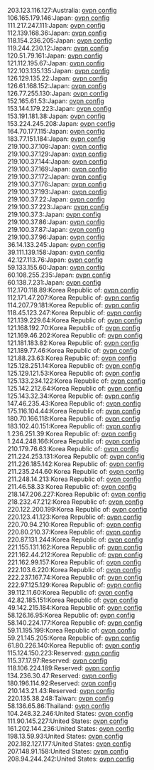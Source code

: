 203.123.116.127:Australia: [ovpn config](vpn/203_123_116_127.ovpn)  
106.165.179.146:Japan: [ovpn config](vpn/106_165_179_146.ovpn)  
111.217.247.111:Japan: [ovpn config](vpn/111_217_247_111.ovpn)  
112.139.168.36:Japan: [ovpn config](vpn/112_139_168_36.ovpn)  
118.154.236.205:Japan: [ovpn config](vpn/118_154_236_205.ovpn)  
119.244.230.12:Japan: [ovpn config](vpn/119_244_230_12.ovpn)  
120.51.79.161:Japan: [ovpn config](vpn/120_51_79_161.ovpn)  
121.112.195.67:Japan: [ovpn config](vpn/121_112_195_67.ovpn)  
122.103.135.135:Japan: [ovpn config](vpn/122_103_135_135.ovpn)  
126.129.135.22:Japan: [ovpn config](vpn/126_129_135_22.ovpn)  
126.61.168.152:Japan: [ovpn config](vpn/126_61_168_152.ovpn)  
126.77.255.130:Japan: [ovpn config](vpn/126_77_255_130.ovpn)  
152.165.61.53:Japan: [ovpn config](vpn/152_165_61_53.ovpn)  
153.144.179.223:Japan: [ovpn config](vpn/153_144_179_223.ovpn)  
153.191.181.38:Japan: [ovpn config](vpn/153_191_181_38.ovpn)  
153.224.245.208:Japan: [ovpn config](vpn/153_224_245_208.ovpn)  
164.70.177.115:Japan: [ovpn config](vpn/164_70_177_115.ovpn)  
183.77.151.184:Japan: [ovpn config](vpn/183_77_151_184.ovpn)  
219.100.37.109:Japan: [ovpn config](vpn/219_100_37_109.ovpn)  
219.100.37.129:Japan: [ovpn config](vpn/219_100_37_129.ovpn)  
219.100.37.144:Japan: [ovpn config](vpn/219_100_37_144.ovpn)  
219.100.37.169:Japan: [ovpn config](vpn/219_100_37_169.ovpn)  
219.100.37.172:Japan: [ovpn config](vpn/219_100_37_172.ovpn)  
219.100.37.176:Japan: [ovpn config](vpn/219_100_37_176.ovpn)  
219.100.37.193:Japan: [ovpn config](vpn/219_100_37_193.ovpn)  
219.100.37.22:Japan: [ovpn config](vpn/219_100_37_22.ovpn)  
219.100.37.223:Japan: [ovpn config](vpn/219_100_37_223.ovpn)  
219.100.37.3:Japan: [ovpn config](vpn/219_100_37_3.ovpn)  
219.100.37.86:Japan: [ovpn config](vpn/219_100_37_86.ovpn)  
219.100.37.87:Japan: [ovpn config](vpn/219_100_37_87.ovpn)  
219.100.37.96:Japan: [ovpn config](vpn/219_100_37_96.ovpn)  
36.14.133.245:Japan: [ovpn config](vpn/36_14_133_245.ovpn)  
39.111.139.158:Japan: [ovpn config](vpn/39_111_139_158.ovpn)  
42.127.113.76:Japan: [ovpn config](vpn/42_127_113_76.ovpn)  
59.133.155.60:Japan: [ovpn config](vpn/59_133_155_60.ovpn)  
60.108.255.235:Japan: [ovpn config](vpn/60_108_255_235.ovpn)  
60.138.7.231:Japan: [ovpn config](vpn/60_138_7_231.ovpn)  
112.170.118.89:Korea Republic of: [ovpn config](vpn/112_170_118_89.ovpn)  
112.171.47.207:Korea Republic of: [ovpn config](vpn/112_171_47_207.ovpn)  
114.207.79.181:Korea Republic of: [ovpn config](vpn/114_207_79_181.ovpn)  
118.45.123.247:Korea Republic of: [ovpn config](vpn/118_45_123_247.ovpn)  
121.139.229.64:Korea Republic of: [ovpn config](vpn/121_139_229_64.ovpn)  
121.168.192.70:Korea Republic of: [ovpn config](vpn/121_168_192_70.ovpn)  
121.169.46.202:Korea Republic of: [ovpn config](vpn/121_169_46_202.ovpn)  
121.181.183.82:Korea Republic of: [ovpn config](vpn/121_181_183_82.ovpn)  
121.189.77.46:Korea Republic of: [ovpn config](vpn/121_189_77_46.ovpn)  
121.88.23.63:Korea Republic of: [ovpn config](vpn/121_88_23_63.ovpn)  
125.128.251.14:Korea Republic of: [ovpn config](vpn/125_128_251_14.ovpn)  
125.129.121.53:Korea Republic of: [ovpn config](vpn/125_129_121_53.ovpn)  
125.133.234.122:Korea Republic of: [ovpn config](vpn/125_133_234_122.ovpn)  
125.142.212.64:Korea Republic of: [ovpn config](vpn/125_142_212_64.ovpn)  
125.143.32.34:Korea Republic of: [ovpn config](vpn/125_143_32_34.ovpn)  
147.46.235.43:Korea Republic of: [ovpn config](vpn/147_46_235_43.ovpn)  
175.116.104.44:Korea Republic of: [ovpn config](vpn/175_116_104_44.ovpn)  
180.70.166.118:Korea Republic of: [ovpn config](vpn/180_70_166_118.ovpn)  
183.102.40.151:Korea Republic of: [ovpn config](vpn/183_102_40_151.ovpn)  
1.236.251.39:Korea Republic of: [ovpn config](vpn/1_236_251_39.ovpn)  
1.244.248.166:Korea Republic of: [ovpn config](vpn/1_244_248_166.ovpn)  
210.179.76.63:Korea Republic of: [ovpn config](vpn/210_179_76_63.ovpn)  
211.224.253.131:Korea Republic of: [ovpn config](vpn/211_224_253_131.ovpn)  
211.226.185.142:Korea Republic of: [ovpn config](vpn/211_226_185_142.ovpn)  
211.235.244.60:Korea Republic of: [ovpn config](vpn/211_235_244_60.ovpn)  
211.248.14.213:Korea Republic of: [ovpn config](vpn/211_248_14_213.ovpn)  
211.46.58.33:Korea Republic of: [ovpn config](vpn/211_46_58_33.ovpn)  
218.147.206.227:Korea Republic of: [ovpn config](vpn/218_147_206_227.ovpn)  
218.232.47.212:Korea Republic of: [ovpn config](vpn/218_232_47_212.ovpn)  
220.122.200.199:Korea Republic of: [ovpn config](vpn/220_122_200_199.ovpn)  
220.123.41.123:Korea Republic of: [ovpn config](vpn/220_123_41_123.ovpn)  
220.70.94.210:Korea Republic of: [ovpn config](vpn/220_70_94_210.ovpn)  
220.80.210.37:Korea Republic of: [ovpn config](vpn/220_80_210_37.ovpn)  
220.87.131.244:Korea Republic of: [ovpn config](vpn/220_87_131_244.ovpn)  
221.155.131.162:Korea Republic of: [ovpn config](vpn/221_155_131_162.ovpn)  
221.162.44.212:Korea Republic of: [ovpn config](vpn/221_162_44_212.ovpn)  
221.162.99.157:Korea Republic of: [ovpn config](vpn/221_162_99_157.ovpn)  
222.103.6.220:Korea Republic of: [ovpn config](vpn/222_103_6_220.ovpn)  
222.237.167.74:Korea Republic of: [ovpn config](vpn/222_237_167_74.ovpn)  
222.97.125.129:Korea Republic of: [ovpn config](vpn/222_97_125_129.ovpn)  
39.112.11.60:Korea Republic of: [ovpn config](vpn/39_112_11_60.ovpn)  
42.82.185.151:Korea Republic of: [ovpn config](vpn/42_82_185_151.ovpn)  
49.142.215.184:Korea Republic of: [ovpn config](vpn/49_142_215_184.ovpn)  
58.126.16.95:Korea Republic of: [ovpn config](vpn/58_126_16_95.ovpn)  
58.140.224.177:Korea Republic of: [ovpn config](vpn/58_140_224_177.ovpn)  
59.11.195.199:Korea Republic of: [ovpn config](vpn/59_11_195_199.ovpn)  
59.21.145.205:Korea Republic of: [ovpn config](vpn/59_21_145_205.ovpn)  
61.80.226.140:Korea Republic of: [ovpn config](vpn/61_80_226_140.ovpn)  
115.124.150.223:Reserved: [ovpn config](vpn/115_124_150_223.ovpn)  
115.37.17.97:Reserved: [ovpn config](vpn/115_37_17_97.ovpn)  
118.106.224.189:Reserved: [ovpn config](vpn/118_106_224_189.ovpn)  
134.236.30.47:Reserved: [ovpn config](vpn/134_236_30_47.ovpn)  
180.196.114.92:Reserved: [ovpn config](vpn/180_196_114_92.ovpn)  
210.143.21.43:Reserved: [ovpn config](vpn/210_143_21_43.ovpn)  
220.135.38.248:Taiwan: [ovpn config](vpn/220_135_38_248.ovpn)  
58.136.65.86:Thailand: [ovpn config](vpn/58_136_65_86.ovpn)  
104.248.32.246:United States: [ovpn config](vpn/104_248_32_246.ovpn)  
111.90.145.227:United States: [ovpn config](vpn/111_90_145_227.ovpn)  
161.202.144.236:United States: [ovpn config](vpn/161_202_144_236.ovpn)  
198.13.59.93:United States: [ovpn config](vpn/198_13_59_93.ovpn)  
202.182.127.177:United States: [ovpn config](vpn/202_182_127_177.ovpn)  
207.148.91.158:United States: [ovpn config](vpn/207_148_91_158.ovpn)  
208.94.244.242:United States: [ovpn config](vpn/208_94_244_242.ovpn)  
